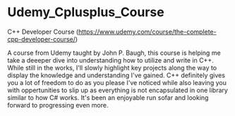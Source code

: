 # Udemy_Cplusplus_Course
 C++ Developer Course (https://www.udemy.com/course/the-complete-cpp-developer-course/)

A course from Udemy taught by John P. Baugh, this course is helping me take a deeeper dive into understanding how to utilize and write in C++. While still in the works, I'll slowly highlight key projects along the way to display the knowledge and understanding I've gained. C++ definitely gives you a lot of freedom to do as you please I've noticed while also leaving you with oppertunities to slip up as everything is not encapsulated in one library similar to how C# works. It's been an enjoyable run sofar and looking forward to progressing even more.     